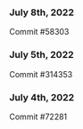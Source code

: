 ### July 8th, 2022

Commit #58303

### July 5th, 2022

Commit #314353


### July 4th, 2022

Commit #72281
